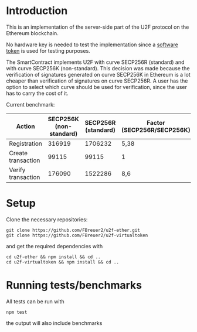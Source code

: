 # Introduction
This is an implementation of the server-side part of the U2F protocol on the Ethereum blockchain. 

No hardware key is needed to test the implementation since a [software token](https://github.com/FBreuer2/u2f-virtualtoken) is used for testing purposes.

The SmartContract implements U2F with curve SECP256R (standard) and with curve SECP256K (non-standard). This decision was made because the verification of signatures generated on curve SECP256K in Ethereum is a lot cheaper than verification of signatures on curve SECP256R. A user has the option to select which curve should be used for verification, since the user has to carry the cost of it.


Current benchmark:

Action | SECP256K (non-standard) | SECP256R (standard) | Factor (SECP256R/SECP256K)
------------ | ------------- | ------------- | -------------
Registration | 316919 | 1706232 | 5,38
Create transaction | 99115 | 99115 | 1
Verify transaction | 176090 | 1522286 | 8,6

# Setup
Clone the necessary repositories:
```
git clone https://github.com/FBreuer2/u2f-ether.git
git clone https://github.com/FBreuer2/u2f-virtualtoken
```
and get the required dependencies with

```
cd u2f-ether && npm install && cd ..
cd u2f-virtualtoken && npm install && cd ..
```

# Running tests/benchmarks
All tests can be run with
```
npm test
```
the output will also include benchmarks
